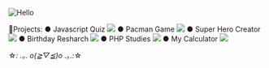![Hello](https://user-images.githubusercontent.com/100588945/160874142-803b4397-20f6-43ff-bf30-1c47f688131d.gif)

🚀Projects:
● Javascript Quiz <img src="https://img.shields.io/static/v1?label=Status&message=Complete&color=B57CFF&style=plastic&logo=ghost"/>
● Pacman Game <img src="https://img.shields.io/static/v1?label=Status&message=Complete&color=B57CFF&style=plastic&logo=ghost"/>
● Super Hero Creator <img src="https://img.shields.io/static/v1?label=Status&message=Complete&color=B57CFF&style=plastic&logo=ghost"/>
● Birthday Resharch <img src="https://img.shields.io/static/v1?label=Status&message=Complete&color=B57CFF&style=plastic&logo=ghost"/>
● PHP Studies <img src="https://img.shields.io/static/v1?label=Status&message=Complete&color=B57CFF&style=plastic&logo=ghost"/>
● My Calculator <img src="https://img.shields.io/static/v1?label=Status&message=Complete&color=B57CFF&style=plastic&logo=ghost"/>

☆*: .｡. o(≧▽≦)o .｡.:*☆
